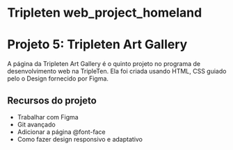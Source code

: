 # Tripleten web_project_homeland


# Projeto 5: Tripleten Art Gallery

A página da Tripleten Art Gallery é o quinto projeto no programa de desenvolvimento web na TripleTen. Ela foi criada usando HTML, CSS guiado pelo o Design fornecido por Figma.

## Recursos do projeto

- Trabalhar com Figma
- Git avançado
- Adicionar a página @font-face
- Como fazer design responsivo e adaptativo
